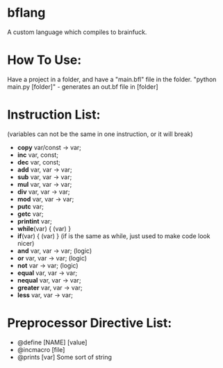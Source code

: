 # bflang
A custom language which compiles to brainfuck.

# How To Use:
Have a project in a folder, and have a "main.bfl" file in the folder.
"python main.py [folder]" - generates an out.bf file in [folder] 

# Instruction List:
(variables can not be the same in one instruction, or it will break)
* **copy** var/const -> var;
* **inc** var, const;
* **dec** var, const;
* **add** var, var -> var;
* **sub** var, var -> var;
* **mul** var, var -> var;
* **div** var, var -> var;
* **mod** var, var -> var;
* **putc** var;
* **getc** var;
* **printint** var;
* **while**(var) { (var) }
* **if**(var) { (var) } (if is the same as while, just used to make code look nicer)
* **and** var, var -> var; (logic)
* **or** var, var -> var; (logic)
* **not** var -> var; (logic)
* **equal** var, var -> var;
* **nequal** var, var -> var;
* **greater** var, var -> var;
* **less** var, var -> var;

# Preprocessor Directive List:
* @define [NAME] [value]
* @incmacro [file]
* @prints [var] Some sort of string